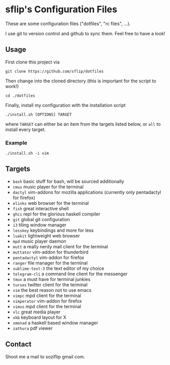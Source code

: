 sflip's Configuration Files
===========================

These are some configuration files ("dotfiles", "rc files", ...). 

I use git to version control and github to sync them. Feel free to have a look!


## Usage

First clone this project via

    git clone https://github.com/sflip/dotfiles

Then change into the cloned directory (this is important for the script to work!)

    cd ./dotfiles

Finally, install my configuration with the installation script

    ./install.sh [OPTIONS] TARGET

where `TARGET` can either be an item from the targets listed below, or `all` to install every target.

### Example

    ./install.sh -i vim


## Targets

* `bash` basic stuff for bash, will be sourced additionally
* `cmus` music player for the terminal
* `dactyl` vim-addons for mozilla applications (currently only pentadactyl for firefox)
* `elinks` web browser for the terminal
* `fish` great interactive shell
* `ghci` repl for the glorious haskell compiler
* `git` global git configuration
* `i3` tiling window manager
* `lesskey` keybindings and more for less
* `luakit` lightweight web browser
* `mpd` music player daemon
* `mutt` a really nerdy mail client for the terminal
* `muttator` vim-addon for thunderbird
* `pentadactyl` vim-addon for firefox
* `ranger` file manager for the terminal
* `sublime-text-3` the text editor of my choice
* `telegram-cli` a command line client for the messenger
* `tmux` a must have for terminal junkies
* `turses` twitter client for the terminal
* `vim` the best reason not to use emacs
* `vimpc` mpd client for the terminal
* `vimperator` vim-addon for firefox
* `vimus` mpd client for the terminal
* `vlc` great media player
* `xkb` keyboard layout for X
* `xmonad` a haskell based window manager
* `zathura` pdf viewer

## Contact

Shoot me a mail to soziflip gmail com.

